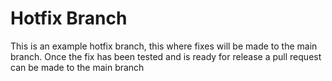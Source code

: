# Hotfix Branch
This is an example hotfix branch, this where fixes will be made to the main branch. Once the fix has been tested and is ready for release a pull request can be made to the main branch
